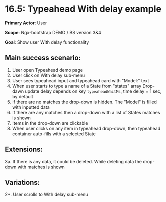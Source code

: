 16.5: Typeahead With delay example
==================================
**Primary Actor**: User

**Scope**: Ngx-bootstrap DEMO / BS version 3&4

**Goal**: Show user With delay functionality

Main success scenario:
----------------------
1. User open Typeahead demo page
2. User click on With delay sub-menu
3. User sees typeahead input and typeahead card with "Model:" text
4. When user starts to type a name of a State from "states" array Drop-dawn update delay depends on key `typeaheadWaitMs`, time delay = 1 sec, by default
5. If there are no matches the drop-down is hidden. The "Model" is filled with inputted data
6. If there are any matches then a drop-down with a list of States matches is shown
7. Items in the drop-down are clickable
8. When user clicks on any item in typeahead drop-down, then typeahead container auto-fills with a selected State

Extensions:
-----------
3a. If there is any data, it could be deleted. While deleting data the drop-down with matches is shown

Variations:
-----------
2*. User scrolls to With delay sub-menu

